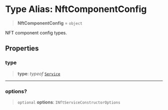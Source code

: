 # Type Alias: NftComponentConfig

> **NftComponentConfig** = `object`

NFT component config types.

## Properties

### type

> **type**: *typeof* [`Service`](../variables/NftComponentType.md#service)

***

### options?

> `optional` **options**: `INftServiceConstructorOptions`
